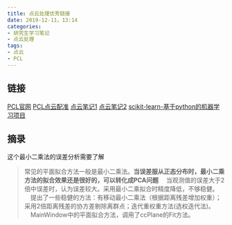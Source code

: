 ```yaml
---
title: 点云处理优秀链接
date: 2019-12-11，13:14
categories:
- 研究生学习笔记
- 点云处理
tags:
- 点云
- PCL
---
```


## 链接
[PCL官网](http://pointclouds.org/)
[PCL点云配准](https://blog.csdn.net/xuezhisdc/article/details/51012300)
[点云笔记1](https://www.cnblogs.com/yhlx125/category/454932.html)
[点云笔记2](https://blog.csdn.net/RNG_uzi_/article/details/90146844#7)
[scikit-learn-基于python的机器学习项目](https://scikit-learn.org/stable/modules/clustering.html)
## 摘录
这个最小二乘法的误差分析需要了解
>常见的平面拟合方法一般是最小二乘法。**当误差服从正态分布时，最小二乘方法的拟合效果还是很好的，可以转化成PCA问题**
　当观测值的误差大于2倍中误差时，认为误差较大。采用最小二乘拟合时精度降低，不够稳健。
　提出了一些稳健的方法：有移动最小二乘法（根据距离残差增加权重）；采用2倍距离残差的协方差剔除离群点；迭代重权重方法(选权迭代法)。
　MainWindow中的平面拟合方法，调用了ccPlane的Fit方法。